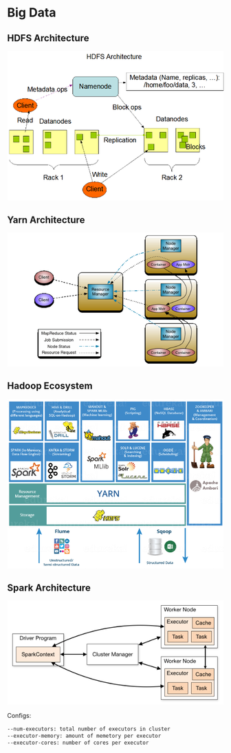 # Big Data

## HDFS Architecture

![](../.gitbook/assets/hdfsarchitecture.png)

## Yarn Architecture

![](../.gitbook/assets/yarn_architecture.gif)

## Hadoop Ecosystem

![](../.gitbook/assets/hadoop-ecosys.png)

## Spark Architecture

![](../.gitbook/assets/spark-arch.png)

Configs:

```text
--num-executors: total number of executors in cluster
--executor-memory: amount of memetory per executor
--executor-cores: number of cores per executor
```


